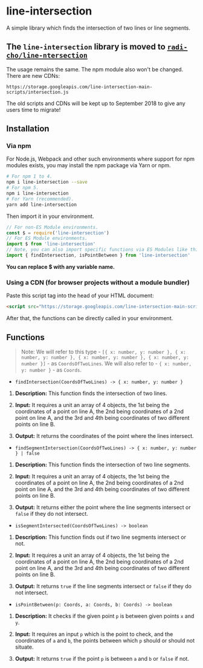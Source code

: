 # line-intersection

A simple library which finds the intersection of two lines or line segments.

## The `line-intersection` library is moved to [`radi-cho/line-ntersection`](https://github.com/radi-cho/line-intersection)

The usage remains the same. The npm module also won't be changed. There are new CDNs:
```
https://storage.googleapis.com/line-intersection-main-scripts/intersection.js
```

The old scripts and CDNs will be kept up to September 2018 to give any users time to migrate!

## Installation

### Via npm

For Node.js, Webpack and other such environments where support for npm modules exists, you may install the npm package via Yarn or npm.

```bash
# For npm 1 to 4.
npm i line-intersection --save
# For npm 5.
npm i line-intersection
# For Yarn (recommended).
yarn add line-intersection
```

Then import it in your environment.

```javascript
// For non-ES Module environments.
const $ = require('line-intersection')
// For ES Module environments.
import $ from 'line-intersection'
// Note, you can also import specific functions via ES Modules like this.
import { findIntersection, isPointBetween } from 'line-intersection'
```

**You can replace $ with any variable name.**

### Using a CDN (for browser projects without a module bundler)

Paste this script tag into the head of your HTML document:

```html
<script src="https://storage.googleapis.com/line-intersection-main-scripts/intersection.js" />
```

After that, the functions can be directly called in your environment.

## Functions

> Note: We will refer to this type - `[{ x: number, y: number }, { x: number, y: number }, { x: number, y: number }, { x: number, y: number }]` - as `CoordsOfTwoLines`. We will also refer to - `{ x: number, y: number }` - as `Coords`.

- `findIntersection(CoordsOfTwoLines) -> { x: number, y: number }`

1. **Description:** This function finds the intersection of two lines.

1. **Input:** It requires a unit an array of 4 objects, the 1st being the coordinates of a point on line A, the 2nd being coordinates of a 2nd point on line A, and the 3rd and 4th being coordinates of two different points on line B.

1. **Output:** It returns the coordinates of the point where the lines intersect.

- `findSegmentIntersection(CoordsOfTwoLines) -> { x: number, y: number } | false`

1. **Description:** This function finds the intersection of two line segments.

1. **Input:** It requires a unit an array of 4 objects, the 1st being the coordinates of a point on line A, the 2nd being coordinates of a 2nd point on line A, and the 3rd and 4th being coordinates of two different points on line B.

1. **Output:** It returns either the point where the line segments intersect or `false` if they do not intersect.

- `isSegmentIntersected(CoordsOfTwoLines) -> boolean`

1. **Description:** This function finds out if two line segments intersect or not.

1. **Input:** It requires a unit an array of 4 objects, the 1st being the coordinates of a point on line A, the 2nd being coordinates of a 2nd point on line A, and the 3rd and 4th being coordinates of two different points on line B.

1. **Output:** It returns `true` if the line segments intersect or `false` if they do not intersect.

- `isPointBetween(p: Coords, a: Coords, b: Coords) -> boolean`

1. **Description:** It checks if the given point `p` is between given points `x` and `y`.

1. **Input:** It requires an input `p` which is the point to check, and the coordinates of `a` and `b`, the points between which `p` should or should not situate.

1. **Output:** It returns `true` if the point `p` is between `a` and `b` or `false` if not.
